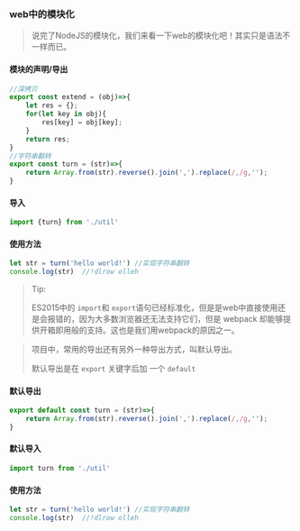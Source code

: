### web中的模块化

> 说完了NodeJS的模块化，我们来看一下web的模块化吧！其实只是语法不一样而已。

#### 模块的声明/导出

```javascript
//深拷贝
export const extend = (obj)=>{
    let res = {};
    for(let key in obj){
        res[key] = obj[key];
    }
    return res;
}
//字符串翻转
export const turn = (str)=>{
    return Array.from(str).reverse().join(',').replace(/,/g,'');
}
```

#### 导入

```javascript
import {turn} from './util'
```

#### 使用方法

```javascript
let str = turn('hello world!') //实现字符串翻转
console.log(str)  //!dlrow olleh
```



> Tip:
>
> ES2015中的 `import`和 `export`语句已经标准化，但是是web中直接使用还是会报错的，因为大多数浏览器还无法支持它们，但是 webpack 却能够提供开箱即用般的支持。这也是我们用webpack的原因之一。



> 项目中，常用的导出还有另外一种导出方式，叫默认导出。
>
> 默认导出是在 `export` 关键字后加 一个 `default`

#### 默认导出

```javascript
export default const turn = (str)=>{
    return Array.from(str).reverse().join(',').replace(/,/g,'');
}
```

#### 默认导入

```javascript
import turn from './util'
```

#### 使用方法

```javascript
let str = turn('hello world!') //实现字符串翻转
console.log(str)  //!dlrow olleh
```

